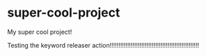 # super-cool-project
My super cool project!

Testing the keyword releaser action!!!!!!!!!!!!!!!!!!!!!!!!!!!!!!!!!!!!!!!!!!!!!!!!!!!


